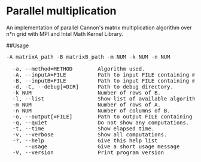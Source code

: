 Parallel multiplication
========================
An implementation of parallel Cannon's matrix multiplication algorithm over n*n grid with MPI and Intel Math Kernel Library.

##Usage
<pre>
-A matrixA_path -B matrixB_path -m NUM -k NUM -n NUM

  -a, --method=METHOD        Algorithm used.
  -A, --inputA=FILE          Path to input FILE containing matrix A data.
  -B, --inputB=FILE          Path to input FILE containing matrix B data.
  -d, -C, --debug[=DIR]      Path to debug directory.
  -k NUM                     Number of rows of B.
  -l, --list                 Show list of available algorithms.
  -m NUM                     Number of rows of A.
  -n NUM                     Number of columns of B.
  -o, --output[=FILE]        Path to output FILE containing matrix C=A*B data.
  -q, --quiet                Do not show any computations.
  -t, --time                 Show elapsed time.
  -v, --verbose              Show all computations.
  -?, --help                 Give this help list
      --usage                Give a short usage message
  -V, --version              Print program version
</pre>

